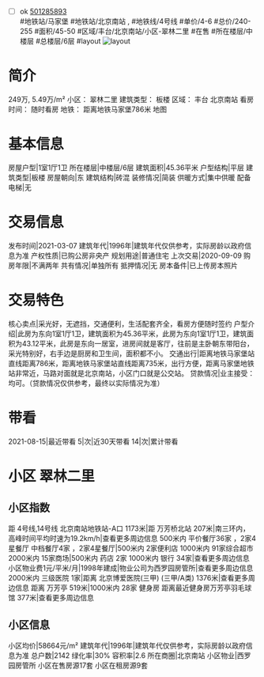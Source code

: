 - [ ] ok [501285893](https://bj.5i5j.com/ershoufang/501285893.html)  
 #地铁站/马家堡 #地铁站/北京南站 ,  #地铁线/4号线
#单价/4-6 #总价/240-255 #面积/45-50   #区域/丰台/北京南站/小区-翠林二里 #在售 #所在楼层/中楼层 #总楼层/6层 #layout 
![layout](http://image2a.5i5j.com/bdir/layout/fd94eccfe2e64621bff3f78d24cda70e.jpg_P5.jpg) 
# 简介 
 249万,  5.49万/m² 
小区： 翠林二里
建筑类型： 板楼
区域： 丰台 北京南站
看房时间： 随时看房
地铁： 距离地铁马家堡786米 地图
# 基本信息 
 房屋户型|1室1厅1卫
所在楼层|中楼层/6层
建筑面积|45.36平米
户型结构|平层
建筑类型|板楼
房屋朝向|东
建筑结构|砖混
装修情况|简装
供暖方式|集中供暖
配备电梯|无
# 交易信息 
 发布时间|2021-03-07
建筑年代|1996年|建筑年代仅供参考，实际房龄以政府信息为准
产权性质|已购公房非央产
规划用途|普通住宅
上次交易|2020-09-09
购房年限|不满两年
共有情况|单独所有
抵押情况|无
房本备件|已上传房本照片
# 交易特色 
 核心卖点|采光好，无遮挡，交通便利，生活配套齐全，看房方便随时签约
户型介绍|此房为东向1室1厅1卫，建筑面积为45.36平米，此房为东向1室1厅1卫，建筑面积为43.12平米，此房是东向一居室，进房间就是客厅，往前是主卧朝东带阳台，采光特别好，右手边是厨房和卫生间，面积都不小。
交通出行|距离地铁马家堡站直线距离786米，距离地铁马家堡站直线距离735米，出行方便，距离马家堡地铁站非常近，马路对面就是北京南站，小区门口就是公交站。
贷款情况|业主接受：均可。（贷款情况仅供参考，最终以实际情况为准）
# 带看 
 2021-08-15|最近带看	 5|次|近30天带看	 14|次|累计带看
# 小区 翠林二里
## 小区指数 
 距 4号线,14号线 北京南站地铁站-A口 1173米|距 万芳桥北站 207米|南三环内， 高峰时间平均时速为19.2km/h|查看更多周边信息
500米内 平价餐厅36家 ，2家4星餐厅
中档餐厅4家 ，2家4星餐厅|500米内 2家便利店
1000米内 91家综合超市
2000米内 15家商场|500米内 药店 2家
1000米内 银行 34家|查看更多周边信息
小区物业费1元/平米/月|1998年建成|物业公司为西罗园房管所|查看更多周边信息
2000米内 三级医院 1家|距离 北京博爱医院(三甲) (三甲/A类) 1376米|查看更多周边信息
距离 万芳亭 519米|1000米内 28家 健身房
距离最近健身房万芳亭羽毛球馆 377米|查看更多周边信息
## 小区信息 
 小区均价|58664元/m²
建筑年代|1996年|建筑年代仅供参考，实际房龄以政府信息为准
总户数|2142
绿化率|30%
容积率|2.6
所在商圈|北京南站
小区物业|西罗园房管所
小区在售房源17套
小区在租房源9套
